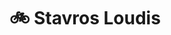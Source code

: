 # 🚲 Stavros Loudis

<!--
**Sloudis/Sloudis** 

H








### 🧰 Languages and Tools

<img align="left" alt="Python" width="30px" style="padding-right:10px;" src="https://cdn.jsdelivr.net/gh/devicons/devicon/icons/python/python-original.svg" />
          


